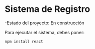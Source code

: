 <h1> Sistema de Registro </h1>

-Estado del proyecto: En construcción

Para ejecutar el sistema, debes poner:


```npm install react ```
